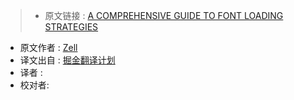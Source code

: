 >* 原文链接 : [A COMPREHENSIVE GUIDE TO FONT LOADING STRATEGIES](https://www.zachleat.com/web/comprehensive-webfonts/)
* 原文作者 : [Zell](http://zellwk.com/contact/)
* 译文出自 : [掘金翻译计划](https://github.com/xitu/gold-miner)
* 译者 : 
* 校对者:

